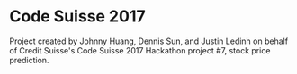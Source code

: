 # Code Suisse 2017

Project created by Johnny Huang, Dennis Sun, and Justin Ledinh on behalf of Credit Suisse's Code Suisse 2017 Hackathon project #7, stock price prediction.